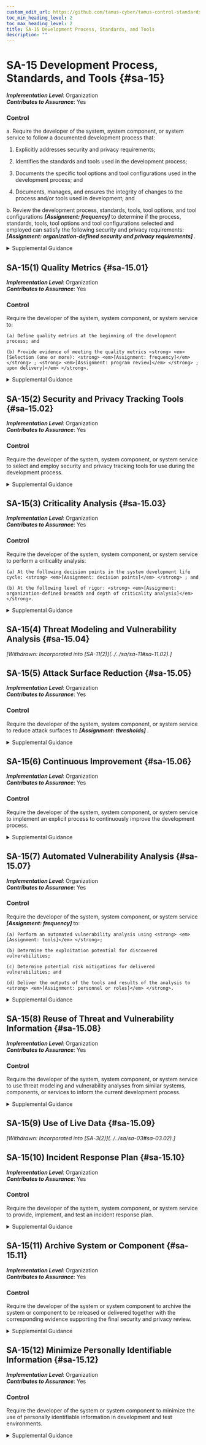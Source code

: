 ```yaml
---
custom_edit_url: https://github.com/tamus-cyber/tamus-control-standards/tree/main/content/tamus.edu/TAMUS_profile.xml
toc_min_heading_level: 2
toc_max_heading_level: 2
title: SA-15 Development Process, Standards, and Tools
description: ""
---
```


# SA-15 Development Process, Standards, and Tools {#sa-15}

_**Implementation Level**_: Organization\
_**Contributes to Assurance**_: Yes

### Control

a. Require the developer of the system, system component, or system service to follow a documented development process that:

1. Explicitly addresses security and privacy requirements;

2. Identifies the standards and tools used in the development process;

3. Documents the specific tool options and tool configurations used in the development process; and

4. Documents, manages, and ensures the integrity of changes to the process and/or tools used in development; and

b. Review the development process, standards, tools, tool options, and tool configurations <strong> <em>[Assignment: frequency]</em> </strong> to determine if the process, standards, tools, tool options and tool configurations selected and employed can satisfy the following security and privacy requirements: <strong> <em>[Assignment: organization-defined security and privacy requirements]</em> </strong>.

<details>
  <summary>Supplemental Guidance</summary>

Development tools include programming languages and computer-aided design systems. Reviews of development processes include the use of maturity models to determine the potential effectiveness of such processes. Maintaining the integrity of changes to tools and processes facilitates effective supply chain risk assessment and mitigation. Such integrity requires configuration control throughout the system development life cycle to track authorized changes and prevent unauthorized changes.

</details>

## SA-15(1) Quality Metrics {#sa-15.01}

_**Implementation Level**_: Organization\
_**Contributes to Assurance**_: Yes

### Control

Require the developer of the system, system component, or system service to:

    (a) Define quality metrics at the beginning of the development process; and

    (b) Provide evidence of meeting the quality metrics <strong> <em>[Selection (one or more): <strong> <em>[Assignment: frequency]</em> </strong> ; <strong> <em>[Assignment: program review]</em> </strong> ; upon delivery]</em> </strong>.

<details>
  <summary>Supplemental Guidance</summary>

Organizations use quality metrics to establish acceptable levels of system quality. Metrics can include quality gates, which are collections of completion criteria or sufficiency standards that represent the satisfactory execution of specific phases of the system development project. For example, a quality gate may require the elimination of all compiler warnings or a determination that such warnings have no impact on the effectiveness of required security or privacy capabilities. During the execution phases of development projects, quality gates provide clear, unambiguous indications of progress. Other metrics apply to the entire development project. Metrics can include defining the severity thresholds of vulnerabilities in accordance with organizational risk tolerance, such as requiring no known vulnerabilities in the delivered system with a Common Vulnerability Scoring System (CVSS) severity of medium or high.

</details>

## SA-15(2) Security and Privacy Tracking Tools {#sa-15.02}

_**Implementation Level**_: Organization\
_**Contributes to Assurance**_: Yes

### Control

Require the developer of the system, system component, or system service to select and employ security and privacy tracking tools for use during the development process.

<details>
  <summary>Supplemental Guidance</summary>

System development teams select and deploy security and privacy tracking tools, including vulnerability or work item tracking systems that facilitate assignment, sorting, filtering, and tracking of completed work items or tasks associated with development processes.

</details>

## SA-15(3) Criticality Analysis {#sa-15.03}

_**Implementation Level**_: Organization\
_**Contributes to Assurance**_: Yes

### Control

Require the developer of the system, system component, or system service to perform a criticality analysis:

    (a) At the following decision points in the system development life cycle: <strong> <em>[Assignment: decision points]</em> </strong> ; and

    (b) At the following level of rigor: <strong> <em>[Assignment: organization-defined breadth and depth of criticality analysis]</em> </strong>.

<details>
  <summary>Supplemental Guidance</summary>

Criticality analysis performed by the developer provides input to the criticality analysis performed by organizations. Developer input is essential to organizational criticality analysis because organizations may not have access to detailed design documentation for system components that are developed as commercial off-the-shelf products. Such design documentation includes functional specifications, high-level designs, low-level designs, source code, and hardware schematics. Criticality analysis is important for organizational systems that are designated as high value assets. High value assets can be moderate- or high-impact systems due to heightened adversarial interest or potential adverse effects on the federal enterprise. Developer input is especially important when organizations conduct supply chain criticality analyses.

</details>

## SA-15(4) Threat Modeling and Vulnerability Analysis {#sa-15.04}


<prop xmlns="http://csrc.nist.gov/ns/oscal/1.0" name="status" value="withdrawn">
               <em>[Withdrawn: Incorporated into [SA-11(2)](../../sa/sa-11#sa-11.02).]</em>
            </prop>
            

## SA-15(5) Attack Surface Reduction {#sa-15.05}

_**Implementation Level**_: Organization\
_**Contributes to Assurance**_: Yes

### Control

Require the developer of the system, system component, or system service to reduce attack surfaces to <strong> <em>[Assignment: thresholds]</em> </strong>.

<details>
  <summary>Supplemental Guidance</summary>

Attack surface reduction is closely aligned with threat and vulnerability analyses and system architecture and design. Attack surface reduction is a means of reducing risk to organizations by giving attackers less opportunity to exploit weaknesses or deficiencies (i.e., potential vulnerabilities) within systems, system components, and system services. Attack surface reduction includes implementing the concept of layered defenses, applying the principles of least privilege and least functionality, applying secure software development practices, deprecating unsafe functions, reducing entry points available to unauthorized users, reducing the amount of code that executes, and eliminating application programming interfaces (APIs) that are vulnerable to attacks.

</details>

## SA-15(6) Continuous Improvement {#sa-15.06}

_**Implementation Level**_: Organization\
_**Contributes to Assurance**_: Yes

### Control

Require the developer of the system, system component, or system service to implement an explicit process to continuously improve the development process.

<details>
  <summary>Supplemental Guidance</summary>

Developers of systems, system components, and system services consider the effectiveness and efficiency of their development processes for meeting quality objectives and addressing the security and privacy capabilities in current threat environments.

</details>

## SA-15(7) Automated Vulnerability Analysis {#sa-15.07}

_**Implementation Level**_: Organization\
_**Contributes to Assurance**_: Yes

### Control

Require the developer of the system, system component, or system service <strong> <em>[Assignment: frequency]</em> </strong> to:

    (a) Perform an automated vulnerability analysis using <strong> <em>[Assignment: tools]</em> </strong>;

    (b) Determine the exploitation potential for discovered vulnerabilities;

    (c) Determine potential risk mitigations for delivered vulnerabilities; and

    (d) Deliver the outputs of the tools and results of the analysis to <strong> <em>[Assignment: personnel or roles]</em> </strong>.

<details>
  <summary>Supplemental Guidance</summary>

Automated tools can be more effective at analyzing exploitable weaknesses or deficiencies in large and complex systems, prioritizing vulnerabilities by severity, and providing recommendations for risk mitigations.

</details>

## SA-15(8) Reuse of Threat and Vulnerability Information {#sa-15.08}

_**Implementation Level**_: Organization\
_**Contributes to Assurance**_: Yes

### Control

Require the developer of the system, system component, or system service to use threat modeling and vulnerability analyses from similar systems, components, or services to inform the current development process.

<details>
  <summary>Supplemental Guidance</summary>

Analysis of vulnerabilities found in similar software applications can inform potential design and implementation issues for systems under development. Similar systems or system components may exist within developer organizations. Vulnerability information is available from a variety of public and private sector sources, including the NIST National Vulnerability Database.

</details>

## SA-15(9) Use of Live Data {#sa-15.09}


<prop xmlns="http://csrc.nist.gov/ns/oscal/1.0" name="status" value="withdrawn">
               <em>[Withdrawn: Incorporated into [SA-3(2)](../../sa/sa-03#sa-03.02).]</em>
            </prop>
            

## SA-15(10) Incident Response Plan {#sa-15.10}

_**Implementation Level**_: Organization\
_**Contributes to Assurance**_: Yes

### Control

Require the developer of the system, system component, or system service to provide, implement, and test an incident response plan.

<details>
  <summary>Supplemental Guidance</summary>

The incident response plan provided by developers may provide information not readily available to organizations and be incorporated into organizational incident response plans. Developer information may also be extremely helpful, such as when organizations respond to vulnerabilities in commercial off-the-shelf products.

</details>

## SA-15(11) Archive System or Component {#sa-15.11}

_**Implementation Level**_: Organization\
_**Contributes to Assurance**_: Yes

### Control

Require the developer of the system or system component to archive the system or component to be released or delivered together with the corresponding evidence supporting the final security and privacy review.

<details>
  <summary>Supplemental Guidance</summary>

Archiving system or system components requires the developer to retain key development artifacts, including hardware specifications, source code, object code, and relevant documentation from the development process that can provide a readily available configuration baseline for system and component upgrades or modifications.

</details>

## SA-15(12) Minimize Personally Identifiable Information {#sa-15.12}

_**Implementation Level**_: Organization\
_**Contributes to Assurance**_: Yes

### Control

Require the developer of the system or system component to minimize the use of personally identifiable information in development and test environments.

<details>
  <summary>Supplemental Guidance</summary>

Organizations can minimize the risk to an individual’s privacy by using techniques such as de-identification or synthetic data. Limiting the use of personally identifiable information in development and test environments helps reduce the level of privacy risk created by a system.

</details>

